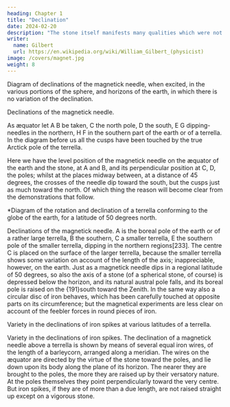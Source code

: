 ```yaml
---
heading: Chapter 1
title: "Declination"
date: 2024-02-20
description: "The stone itself manifests many qualities which were not well investigated. "
writer:
  name: Gilbert
  url: https://en.wikipedia.org/wiki/William_Gilbert_(physicist)
image: /covers/magnet.jpg
weight: 8
---
```



Diagram of declinations of the magnetick needle, when excited, in the various portions of the sphere, and horizons
of the earth, in which there is no variation of the declination.

Declinations of the magnetick needle.

As æquator let A B be taken, C the north pole, D the south, E G dipping-needles in the northern, H F in the southern part of the earth or of a terrella. In the diagram before us all the cusps have been touched by the true Arctick pole of the terrella.

Here we have the level position of the magnetick needle on the æquator of the earth and the stone, at A and B, and its perpendicular position at C, D, the poles; whilst at the places midway between, at a distance of 45 degrees, the crosses of the needle dip toward the south, but the cusps just as much toward the north. Of which thing the reason will become clear from the demonstrations that follow.

*Diagram of the rotation and declination of a terrella
conforming to the globe of the earth, for a
latitude of 50 degrees north.

Declinations of the magnetick needle.
A is the boreal pole of the earth or of a rather large terrella, B the southern, C a smaller terrella, E the southern pole of the smaller terrella, dipping in the northern regions[233]. The centre C is placed on the surface of the larger terrella, because the smaller terrella shows some variation on account of the length of the axis; inappreciable, however, on the earth. Just as a magnetick needle dips in a regional latitude of 50 degrees, so also the axis of a stone (of a spherical stone, of course) is depressed below the horizon, and its natural austral pole falls, and its boreal pole is raised on the {191}south toward the Zenith. In the same way also a circular disc of iron behaves, which has been carefully touched at opposite parts on its circumference; but the magnetical experiments are less clear on account of the feebler forces in round pieces of iron.

Variety in the declinations of iron spikes at various latitudes of a terrella.

Variety in the declinations of iron spikes.
The declination of a magnetick needle above a terrella is shown by means of several equal iron wires, of the length of a barleycorn, arranged along a meridian. The wires on the æquator are directed by the virtue of the stone toward the poles, and lie down upon its body along the plane of its horizon. The nearer they are brought to the poles, the more they are raised up by their versatory nature. At the poles themselves they point perpendicularly toward the very centre. But iron spikes, if they are of more than a due length, are not raised straight up except on a vigorous stone.



